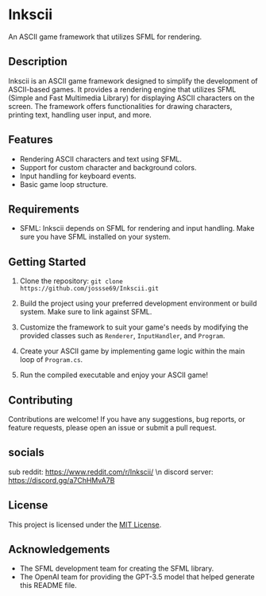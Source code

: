 # Inkscii

An ASCII game framework that utilizes SFML for rendering. 

## Description

Inkscii is an ASCII game framework designed to simplify the development of ASCII-based games. It provides a rendering engine that utilizes SFML (Simple and Fast Multimedia Library) for displaying ASCII characters on the screen. The framework offers functionalities for drawing characters, printing text, handling user input, and more.

## Features

- Rendering ASCII characters and text using SFML.
- Support for custom character and background colors.
- Input handling for keyboard events.
- Basic game loop structure.

## Requirements

- SFML: Inkscii depends on SFML for rendering and input handling. Make sure you have SFML installed on your system.

## Getting Started

1. Clone the repository:
`git clone https://github.com/jossse69/Inkscii.git`
2. Build the project using your preferred development environment or build system. Make sure to link against SFML.

3. Customize the framework to suit your game's needs by modifying the provided classes such as `Renderer`, `InputHandler`, and `Program`.

4. Create your ASCII game by implementing game logic within the main loop of `Program.cs`.

5. Run the compiled executable and enjoy your ASCII game!

## Contributing

Contributions are welcome! If you have any suggestions, bug reports, or feature requests, please open an issue or submit a pull request.

## socials

sub reddit: https://www.reddit.com/r/Inkscii/ \n
discord server: https://discord.gg/a7ChHMvA7B

## License

This project is licensed under the [MIT License](LICENSE).

## Acknowledgements

- The SFML development team for creating the SFML library.
- The OpenAI team for providing the GPT-3.5 model that helped generate this README file.
